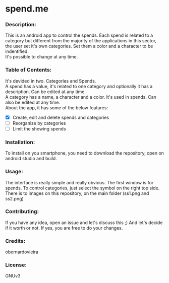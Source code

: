 # spend.me

### Description:
This is an android app to control the spends. Each spend is related to a category but different from the majority of the applications in this sector, the user set it's own categories. Set them a color and a character to be indentified.<br/>
It's possible to change at any time.<br/>

### Table of Contents:
It's devided in two. Categories and Spends.<br/>
A spend has a value, it's related to one category and optionally it has a description. Can be edited at any time.<br/>
A category has a name, a character and a color. It's used in spends. Can also be edited at any time.<br/>
About the app, it has some of the below features:<br/>
- [x] Create, edit and delete spends and categories
- [ ] Reorganize by categories
- [ ] Limit the showing spends

### Installation:
To install on you smartphone, you need to download the repository, open on android studio and build.<br/>

### Usage:
The interface is really simple and really obvious. The first window is for spends. To control categories, just select the symbol on the right top side.<br/>
There is to images on this repository, on the main folder (ss1.png and ss2.png)<br/>

### Contributing:
If you have any idea, open an issue and let's discuss this ;) And let's decide if it worth or not. If yes, you are free to do your changes.

### Credits:
obernardovieira

### License:
GNUv3
